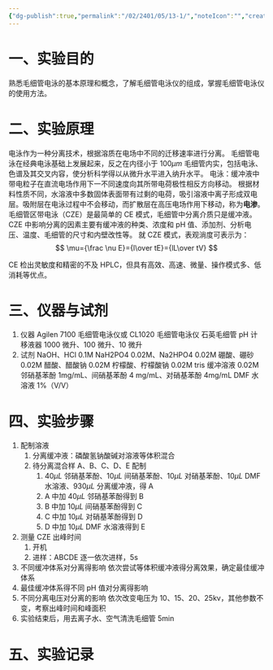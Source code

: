 ```yaml
---
{"dg-publish":true,"permalink":"/02/2401/05/13-1/","noteIcon":"","created":"2025-01-31T00:35","updated":"2025-07-01T13:38"}
---
```


# 一、实验目的
熟悉毛细管电泳的基本原理和概念，了解毛细管电泳仪的组成，掌握毛细管电泳仪的使用方法。
# 二、实验原理
电泳作为一种分离技术，根据溶质在电场中不同的迁移速率进行分离。
毛细管电泳在经典电泳基础上发展起来，反之在内径小于 $100\mu m$ 毛细管内实，包括电泳、色谱及其交叉内容，使分析科学得以从微升水平进入纳升水平。
电泳：缓冲液中带电粒子在直流电场作用下一不同速度向其所带电荷极性相反方向移动。
根据材料性质不同，水溶液中多数固体表面带有过剩的电荷，吸引溶液中离子形成双电层。吸附层在电泳过程中不会移动，而扩散层在高压电场作用下移动，称为**电渗**。
毛细管区带电泳（CZE）是最简单的 CE 模式，毛细管中分离介质只是缓冲液。CZE 中影响分离的因素主要有缓冲液的种类、浓度和 pH 值、添加剂、分析电压、温度、毛细管的尺寸和内壁改性等。
就 CZE 模式，表观淌度可表示为：
$$
\mu={\frac \nu E}={l\over tE}={lL\over tV}
$$

CE 检出灵敏度和精密的不及 HPLC，但具有高效、高速、微量、操作模式多、低消耗等优点。
# 三、仪器与试剂
1. 仪器
Agilen 7100 毛细管电泳仪或 CL1020 毛细管电泳仪
石英毛细管
pH 计
移液器 1000 微升、100 微升、10 微升
2. 试剂
NaOH、HCl 0.1M
NaH2PO4 0.02M、Na2HPO4 0.02M
硼酸、硼砂 0.02M
醋酸、醋酸钠 0.02M
柠檬酸、柠檬酸钠 0.02M
tris 缓冲溶液  0.02M
邻硝基苯酚 1mg/mL、间硝基苯酚 4 mg/mL、对硝基苯酚 4mg/mL
DMF 水溶液 1%（V/V）
# 四、实验步骤
1. 配制溶液
    1. 分离缓冲液：磷酸氢钠酸碱对溶液等体积混合
    2. 待分离混合样 A、B、C、D、E 配制
        1. $40\mu L$ 邻硝基苯酚、$10\mu L$ 间硝基苯酚、$10\mu L$ 对硝基苯酚、$10\mu L$ DMF 水溶液、$930\mu L$ 分离缓冲液，得 A
        2. A 中加 $40\mu L$ 邻硝基苯酚得到 B
        3. B 中加 $10\mu L$ 间硝基苯酚得到 C
        4. C 中加 $10\mu L$ 对硝基苯酚得到 D
        5. D 中加 $10\mu L$ DMF 水溶液得到 E
2. 测量 CZE 出峰时间
    1. 开机
    2. 进样：ABCDE 逐一依次进样，5s
3. 不同缓冲体系对分离得影响
依次尝试等体积缓冲液得分离效果，确定最佳缓冲体系
4. 最佳缓冲体系得不同 pH 值对分离得影响
5. 不同分离电压对分离的影响
依次改变电压为 10、15、20、25kv，其他参数不变，考察出峰时间和峰面积
6. 实验结束后，用去离子水、空气清洗毛细管 5min
# 五、实验记录